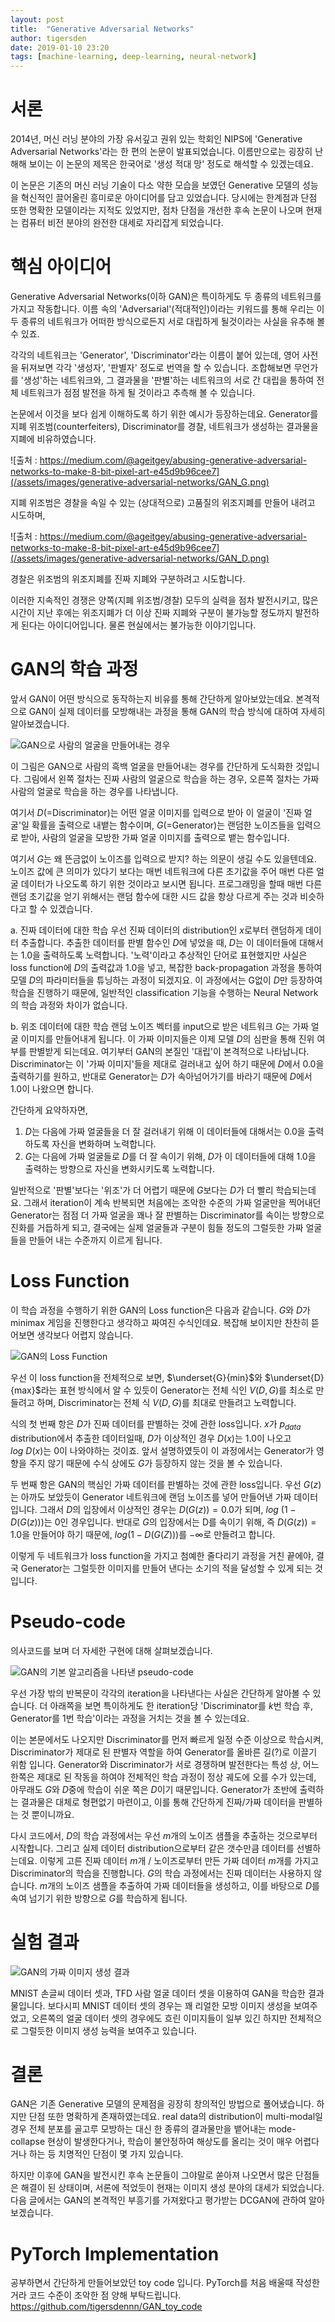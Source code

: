 ```yaml
---
layout: post
title:  "Generative Adversarial Networks"
author: tigersden
date: 2019-01-10 23:20
tags: [machine-learning, deep-learning, neural-network]
---
```


# 서론

2014년, 머신 러닝 분야의 가장 유서깊고 권위 있는 학회인 NIPS에 'Generative Adversarial Networks'라는 한 편의 논문이 발표되었습니다. 이름만으로는 굉장히 난해해 보이는 이 논문의 제목은 한국어로 '생성 적대 망' 정도로 해석할 수 있겠는데요.

이 논문은 기존의 머신 러닝 기술이 다소 약한 모습을 보였던 Generative 모델의 성능을 혁신적인 끌어올린 흥미로운 아이디어를 담고 있었습니다. 당시에는 한계점과 단점 또한 명확한 모델이라는 지적도 있었지만, 점차 단점을 개선한 후속 논문이 나오며 현재는 컴퓨터 비전 분야의 완전한 대세로 자리잡게 되었습니다.

# 핵심 아이디어

Generative Adversarial Networks(이하 GAN)은 특이하게도 두 종류의 네트워크를 가지고 작동합니다. 이름 속의 'Adversarial'(적대적인)이라는 키워드를 통해 우리는 이 두 종류의 네트워크가 어떠한 방식으로든지 서로 대립하게 될것이라는 사실을 유추해 볼 수 있죠.

각각의 네트워크는 'Generator', 'Discriminator'라는 이름이 붙어 있는데, 영어 사전을 뒤져보면 각각 '생성자', '판별자' 정도로 번역을 할 수 있습니다. 조합해보면 무언가를 '생성'하는 네트워크와, 그 결과물을 '판별'하는 네트워크의 서로 간 대립을 통하여 전체 네트워크가 점점 발전을 하게 될 것이라고 추측해 볼 수 있습니다.

논문에서 이것을 보다 쉽게 이해하도록 하기 위한 예시가 등장하는데요. Generator를 지폐 위조범(counterfeiters), Discriminator를 경찰, 네트워크가 생성하는 결과물을 지폐에 비유하였습니다.

![출처 : https://medium.com/@ageitgey/abusing-generative-adversarial-networks-to-make-8-bit-pixel-art-e45d9b96cee7](/assets/images/generative-adversarial-networks/GAN_G.png)

지폐 위조범은 경찰을 속일 수 있는 (상대적으로) 고품질의 위조지폐를 만들어 내려고 시도하며,

![출처 : https://medium.com/@ageitgey/abusing-generative-adversarial-networks-to-make-8-bit-pixel-art-e45d9b96cee7](/assets/images/generative-adversarial-networks/GAN_D.png)

경찰은 위조범의 위조지폐를 진짜 지폐와 구분하려고 시도합니다.

이러한 지속적인 경쟁은 양쪽(지폐 위조범/경찰) 모두의 실력을 점차 발전시키고, 많은 시간이 지난 후에는 위조지폐가 더 이상 진짜 지폐와 구분이 불가능할 정도까지 발전하게 된다는 아이디어입니다. 물론 현실에서는 불가능한 이야기입니다.

# GAN의 학습 과정

앞서 GAN이 어떤 방식으로 동작하는지 비유를 통해 간단하게 알아보았는데요. 본격적으로 GAN이 실제 데이터를 모방해내는 과정을 통해 GAN의 학습 방식에 대하여 자세히 알아보겠습니다.

![GAN으로 사람의 얼굴을 만들어내는 경우](/assets/images/generative-adversarial-networks/GAN_diagram.png)

이 그림은 GAN으로 사람의 흑백 얼굴을 만들어내는 경우를 간단하게 도식화한 것입니다. 그림에서 왼쪽 절차는 진짜 사람의 얼굴으로 학습을 하는 경우, 오른쪽 절차는 가짜 사람의 얼굴로 학습을 하는 경우를 나타냅니다.

여기서 $D$(=Discriminator)는 어떤 얼굴 이미지를 입력으로 받아 이 얼굴이 '진짜 얼굴'일 확률을 출력으로 내뱉는 함수이며, $G$(=Generator)는 랜덤한 노이즈들을 입력으로 받아, 사람의 얼굴을 모방한 가짜 얼굴 이미지를 출력으로 뱉는 함수입니다.

여기서 $G$는 왜 뜬금없이 노이즈를 입력으로 받지? 하는 의문이 생길 수도 있을텐데요. 노이즈 값에 큰 의미가 있다기 보다는 매번 네트워크에 다른 초기값을 주어 매번 다른 얼굴 데이터가 나오도록 하기 위한 것이라고 보시면 됩니다. 프로그래밍을 할때 매번 다른 랜덤 초기값을 얻기 위해서는 랜덤 함수에 대한 시드 값을 항상 다르게 주는 것과 비슷하다고 할 수 있겠습니다.

a. 진짜 데이터에 대한 학습
우선 진짜 데이터의 distribution인 $x$로부터 랜덤하게 데이터 추출합니다. 추출한 데이터를 판별 함수인 $D$에 넣었을 때, $D$는 이 데이터들에 대해서는 1.0을 출력하도록 노력합니다. '노력'이라고 추상적인 단어로 표현했지만 사실은 loss function에 $D$의 출력값과 1.0을 넣고, 복잡한 back-propagation 과정을 통하여 모델 $D$의 파라미터들을 튜닝하는 과정이 되겠지요. 이 과정에서는 G없이 $D$만 등장하여 학습을 진행하기 때문에, 일반적인 classification 기능을 수행하는 Neural Network의 학습 과정와 차이가 없습니다.

b. 위조 데이터에 대한 학습
랜덤 노이즈 벡터를 input으로 받은 네트워크 $G$는 가짜 얼굴 이미지를 만들어내게 됩니다. 이 가짜 이미지들은 이제 모델 $D$의 심판을 통해 진위 여부를 판별받게 되는데요. 여기부터 GAN의 본질인 '대립'이 본격적으로 나타납니다. Discriminator는 이 '가짜 이미지'들을 제대로 걸러내고 싶어 하기 때문에 $D$에서 0.0을 출력하기를 원하고, 반대로 Generator는 $D$가 속아넘어가기를 바라기 때문에 $D$에서 1.0이 나왔으면 합니다.

간단하게 요약하자면,

1. $D$는 다음에 가짜 얼굴들을 더 잘 걸러내기 위해 이 데이터들에 대해서는 $0.0$을 출력하도록 자신을 변화하며 노력합니다.
2. $G$는 다음에 가짜 얼굴들로 $D$를 더 잘 속이기 위해, $D$가 이 데이터들에 대해 $1.0$을 출력하는 방향으로 자신을 변화시키도록 노력합니다.

일반적으로 '판별'보다는 '위조'가 더 어렵기 때문에 $G$보다는 $D$가 더 빨리 학습되는데요. 그래서 iteration이 계속 반복되면 처음에는 조악한 수준의 가짜 얼굴만을 찍어내던 Generator는 점점 더 가짜 얼굴을 꽤나 잘 판별하는 Discriminator를 속이는 방향으로 진화를 거듭하게 되고, 결국에는 실제 얼굴들과 구분이 힘들 정도의 그럴듯한 가짜 얼굴들을 만들어 내는 수준까지 이르게 됩니다.

# Loss Function

이 학습 과정을 수행하기 위한 GAN의 Loss function은 다음과 같습니다. $G$와 $D$가 minimax 게임을 진행한다고 생각하고 짜여진 수식인데요. 복잡해 보이지만 찬찬히 뜯어보면 생각보다 어렵지 않습니다.

![GAN의 Loss Function](/assets/images/generative-adversarial-networks/GAN_loss.png)

우선 이 loss function을 전체적으로 보면, $\underset{G}{min}$와 $\underset{D}{max}$라는 표현 방식에서 알 수 있듯이 Generator는 전체 식인 $V(D, G)$를 최소로 만들려고 하며, Discriminator는 전체 식 $V(D, G)$를 최대로 만들려고 노력합니다.

식의 첫 번째 항은 $D$가 진짜 데이터를 판별하는 것에 관한 loss입니다. $x$가 $p_{data}$ distribution에서 추출한 데이터일때, $D$가 이상적인 경우 $D(x)$는 $1.0$이 나오고 $log\ D(x)$는 $0$이 나와야하는 것이죠. 앞서 설명하였듯이 이 과정에서는 Generator가 영향을 주지 않기 때문에 수식 상에도 $G$가 등장하지 않는 것을 볼 수 있습니다.

두 번째 항은 GAN의 핵심인 가짜 데이터를 판별하는 것에 관한 loss입니다. 우선 $G(z)$는 아까도 보았듯이 Generator 네트워크에 랜덤 노이즈를 넣어 만들어낸 가짜 데이터입니다. 그래서 $D$의 입장에서 이상적인 경우는 $D(G(z))=0.0$가 되며, $log\ (1-D(G(z)))$는 $0$인 경우입니다. 반대로 $G$의 입장에서는 D를 속이기 위해, 즉 $D(G(z))=1.0$을 만들어야 하기 때문에, $log(1-D(G(Z))$)를 $-\infty$로 만들려고 합니다.

이렇게 두 네트워크가 loss function을 가지고 첨예한 줄다리기 과정을 거친 끝에야, 결국 Generator는 그럴듯한 이미지를 만들어 낸다는 소기의 적을 달성할 수 있게 되는 것입니다.

# Pseudo-code

의사코드를 보며 더 자세한 구현에 대해 살펴보겠습니다.

![GAN의 기본 알고리즘을 나타낸 pseudo-code](/assets/images/generative-adversarial-networks/GAN_algorithm.png)

우선 가장 밖의 반복문이 각각의 iteration을 나타낸다는 사실은 간단하게 알아볼 수 있습니다. 더 아래쪽을 보면 특이하게도 한 iteration당 'Discriminator를 $k$번 학습 후, Generator를 1번 학습'이라는 과정을 거치는 것을 볼 수 있는데요.

이는 본문에서도 나오지만 Discriminator를 먼저 빠르게 일정 수준 이상으로 학습시켜, Discriminator가 제대로 된 판별자 역할을 하여 Generator를 올바른 길(?)로 이끌기 위함 입니다. Generator와 Discriminator가 서로 경쟁하며 발전한다는 특성 상, 어느 한쪽은 제대로 된 작동을 하여야 전체적인 학습 과정이 정상 궤도에 오를 수가 있는데, 아무래도 $G$와 $D$중에 학습이 쉬운 쪽은 $D$이기 때문입니다. Generator가 초반에 출력하는 결과물은 대체로 형편없기 마련이고, 이를 통해 간단하게 진짜/가짜 데이터을 판별하는 것 뿐이니까요.

다시 코드에서, $D$의 학습 과정에서는 우선 $m$개의 노이즈 샘플을 추출하는 것으로부터 시작합니다. 그리고 실제 데이터 distribution으로부터 같은 갯수만큼 데이터를 선별하는데요. 이렇게 고른 진짜 데이터 $m$개 / 노이즈로부터 만든 가짜 데이터 $m$개를 가지고 Discriminator의 학습을 진행합니다. $G$의 학습 과정에서는 진짜 데이터는 사용하지 않습니다. $m$개의 노이즈 샘플을 추출하여 가짜 데이터들을 생성하고, 이를 바탕으로 $D$를 속여 넘기기 위한 방향으로 $G$를 학습하게 됩니다.

# 실험 결과

![GAN의 가짜 이미지 생성 결과](/assets/images/generative-adversarial-networks/GAN_result.png)

MNIST 손글씨 데이터 셋과, TFD 사람 얼굴 데이터 셋을 이용하여 GAN을 학습한 결과물입니다. 보다시피 MNIST 데이터 셋의 경우는 꽤 리얼한 모방 이미지 생성을 보여주었고, 오른쪽의 얼굴 데이터 셋의 경우에도 흐린 이미지들이 일부 있긴 하지만 전체적으로 그럴듯한 이미지 생성 능력을 보여주고 있습니다.

# 결론

GAN은 기존 Generative 모델의 문제점을 굉장히 창의적인 방법으로 풀어냈습니다. 하지만 단점 또한 명확하게 존재하였는데요. real data의 distribution이 multi-modal일 경우 전체 분포를 골고루 모방하는 대신 한 종류의 결과물만을 뱉어내는 mode-collapse 현상이 발생한다거나, 학습이 불안정하여 해상도를 올리는 것이 매우 어렵다거나 하는 등 치명적인 단점이 몇 가지 있습니다.

하지만 이후에 GAN을 발전시킨 후속 논문들이 그야말로 쏟아져 나오면서 많은 단점들은 해결이 된 상태이며, 서론에 적었듯이 현재는 이미지 생성 분야의 대세가 되었습니다. 다음 글에서는 GAN의 본격적인 부흥기를 가져왔다고 평가받는 DCGAN에 관하여 알아보겠습니다.

# PyTorch Implementation

공부하면서 간단하게 만들어보았던 toy code 입니다.
PyTorch를 처음 배울때 작성한거라 코드 수준이 조악한 점 양해 부탁드립니다.
https://github.com/tigersdennn/GAN_toy_code
